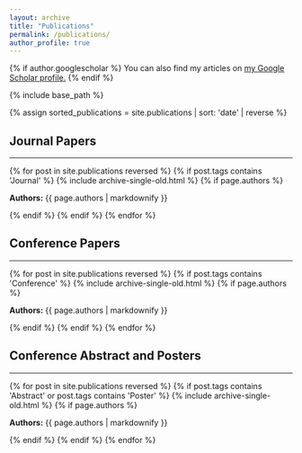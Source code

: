 ```yaml
---
layout: archive
title: "Publications"
permalink: /publications/
author_profile: true
---
```


{% if author.googlescholar %}
  You can also find my articles on <u><a href="{{author.googlescholar}}">my Google Scholar profile</a>.</u>
{% endif %}

{% include base_path %}

{% assign sorted_publications = site.publications | sort: 'date' | reverse %}

## Journal Papers
------
{% for post in site.publications reversed %}
  {% if post.tags contains 'Journal' %}
    {% include archive-single-old.html %}
    {% if page.authors %}
      <p><strong>Authors:</strong> {{ page.authors | markdownify }}</p>
    {% endif %}
  {% endif %}
{% endfor %}

## Conference Papers
------
{% for post in site.publications reversed %}
  {% if post.tags contains 'Conference' %}
    {% include archive-single-old.html %}
    {% if page.authors %}
      <p><strong>Authors:</strong> {{ page.authors | markdownify }}</p>
    {% endif %}
  {% endif %}
{% endfor %}

## Conference Abstract and Posters
------
{% for post in site.publications reversed %}
  {% if post.tags contains 'Abstract' or post.tags contains 'Poster' %}
    {% include archive-single-old.html %}
    {% if page.authors %}
      <p><strong>Authors:</strong> {{ page.authors | markdownify }}</p>
    {% endif %}
  {% endif %}
{% endfor %}
